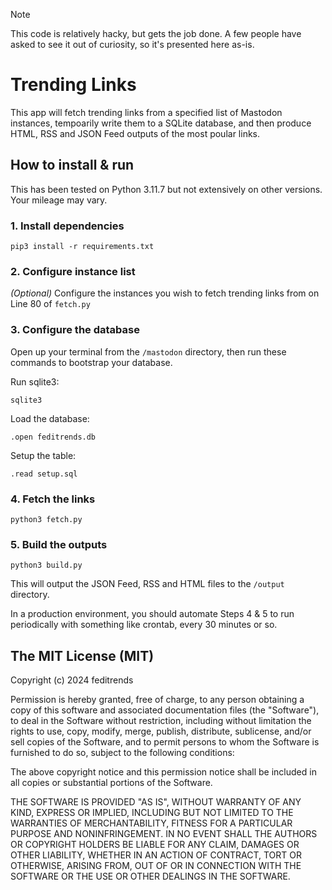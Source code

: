 > [!NOTE]  
> This code is relatively hacky, but gets the job done. A few people have asked to see it out of curiosity, so it's presented here as-is.

# Trending Links

This app will fetch trending links from a specified list of Mastodon instances, tempoarily write them to a SQLite database, and then produce HTML, RSS and JSON Feed outputs of the most poular links.

## How to install & run

This has been tested on Python 3.11.7 but not extensively on other versions. Your mileage may vary. 

### 1. Install dependencies

`pip3 install -r requirements.txt`

### 2. Configure instance list

*(Optional)* Configure the instances you wish to fetch trending links from on Line 80 of `fetch.py`

### 3. Configure the database

Open up your terminal from the `/mastodon` directory, then run these commands to bootstrap your database.

Run sqlite3:

`sqlite3`

Load the database:

`.open feditrends.db`

Setup the table:

`.read setup.sql`

### 4. Fetch the links

`python3 fetch.py`

### 5. Build the outputs

`python3 build.py`

This will output the JSON Feed, RSS and HTML files to the `/output` directory. 

In a production environment, you should automate Steps 4 & 5 to run periodically with something like crontab, every 30 minutes or so. 

## The MIT License (MIT)
Copyright (c) 2024 feditrends

Permission is hereby granted, free of charge, to any person obtaining a copy of this software and associated documentation files (the "Software"), to deal in the Software without restriction, including without limitation the rights to use, copy, modify, merge, publish, distribute, sublicense, and/or sell copies of the Software, and to permit persons to whom the Software is furnished to do so, subject to the following conditions:

The above copyright notice and this permission notice shall be included in all copies or substantial portions of the Software.

THE SOFTWARE IS PROVIDED "AS IS", WITHOUT WARRANTY OF ANY KIND, EXPRESS OR IMPLIED, INCLUDING BUT NOT LIMITED TO THE WARRANTIES OF MERCHANTABILITY, FITNESS FOR A PARTICULAR PURPOSE AND NONINFRINGEMENT. IN NO EVENT SHALL THE AUTHORS OR COPYRIGHT HOLDERS BE LIABLE FOR ANY CLAIM, DAMAGES OR OTHER LIABILITY, WHETHER IN AN ACTION OF CONTRACT, TORT OR OTHERWISE, ARISING FROM, OUT OF OR IN CONNECTION WITH THE SOFTWARE OR THE USE OR OTHER DEALINGS IN THE SOFTWARE.
